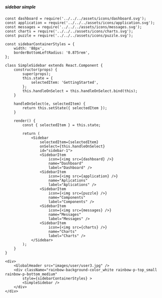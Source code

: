 ##### sidebar simple

    const dashboard = require('../../../assets/icons/dashboard.svg');
    const application = require('../../../assets/icons/application.svg');
    const messages = require('../../../assets/icons/messages.svg');
    const charts = require('../../../assets/icons/charts.svg');
    const puzzle = require('../../../assets/icons/puzzle.svg');

    const sidebarContainerStyles = {
        width: '88px',
        borderBottomLeftRadius: '0.875rem',
    };

    class SimpleSidebar extends React.Component {
        constructor(props) {
            super(props);
            this.state = {
                selectedItem: 'GettingStarted',
            };
            this.handleOnSelect = this.handleOnSelect.bind(this);
        }

        handleOnSelect(e, selectedItem) {
            return this.setState({ selectedItem });
        }

        render() {
            const { selectedItem } = this.state;

            return (
                <Sidebar
                    selectedItem={selectedItem}
                    onSelect={this.handleOnSelect}
                    id="sidebar-1">
                    <SidebarItem
                        icon={<img src={dashboard} />}
                        name="Dashboard"
                        label="Dashboard" />
                    <SidebarItem
                        icon={<img src={application} />}
                        name="Aplications"
                        label="Aplications" />
                    <SidebarItem
                        icon={<img src={puzzle} />}
                        name="Components"
                        label="Components" />
                    <SidebarItem
                        icon={<img src={messages} />}
                        name="Messages"
                        label="Messages" />
                    <SidebarItem
                        icon={<img src={charts} />}
                        name="Charts"
                        label="Charts" />
                </Sidebar>
            );
        }
    }

    <div>
        <GlobalHeader src="images/user/user3.jpg" />
        <div className="rainbow-background-color_white rainbow-p-top_small rainbow-p-bottom_medium"
            style={sidebarContainerStyles} >
            <SimpleSidebar />
        </div>
    </div>
